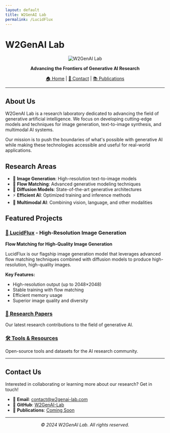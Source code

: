 ```yaml
---
layout: default
title: W2GenAI Lab
permalink: /LucidFlux
---
```


# W2GenAI Lab

<div align="center">

![W2GenAI Lab](https://via.placeholder.com/150x150/667eea/ffffff?text=W2GenAI)

**Advancing the Frontiers of Generative AI Research**

[🏠 Home](#) | [📧 Contact](#) | [📚 Publications](#)

</div>

---

## About Us

W2GenAI Lab is a research laboratory dedicated to advancing the field of generative artificial intelligence. We focus on developing cutting-edge models and techniques for image generation, text-to-image synthesis, and multimodal AI systems.

Our mission is to push the boundaries of what's possible with generative AI while making these technologies accessible and useful for real-world applications.

## Research Areas

- 🎨 **Image Generation**: High-resolution text-to-image models
- 🌊 **Flow Matching**: Advanced generative modeling techniques
- 🔬 **Diffusion Models**: State-of-the-art generative architectures
- ⚡ **Efficient AI**: Optimized training and inference methods
- 🎯 **Multimodal AI**: Combining vision, language, and other modalities

## Featured Projects

### [🚀 LucidFlux](/LucidFlux/) - High-Resolution Image Generation

**Flow Matching for High-Quality Image Generation**

LucidFlux is our flagship image generation model that leverages advanced flow matching techniques combined with diffusion models to produce high-resolution, high-quality images.

**Key Features:**
- High-resolution output (up to 2048×2048)
- Stable training with flow matching
- Efficient memory usage
- Superior image quality and diversity

### [🔬 Research Papers](#)

Our latest research contributions to the field of generative AI.

### [🛠️ Tools & Resources](#)

Open-source tools and datasets for the AI research community.

---

## Contact Us

Interested in collaborating or learning more about our research? Get in touch!

- 📧 **Email**: [contact@w2genai-lab.com](mailto:contact@w2genai-lab.com)
- 🐙 **GitHub**: [W2GenAI-Lab](https://github.com/W2GenAI-Lab)
- 📄 **Publications**: [Coming Soon]()

---

<div align="center">
  
*© 2024 W2GenAI Lab. All rights reserved.*

</div>